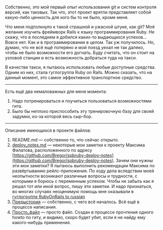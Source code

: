 Собственно, это мой первый опыт использования git и систем контроля версий,
как таковых. Так что, этот проект врятли представляет собой какую-либо ценность
для кого бы то ни было, кроме меня.

Что меня подтолкнуло к такой страшной и ужасной штуке, как git? Моё желание
изучить фреймворк Rails к языку программирования Ruby. Не скажу, что в последнем
я добился каких-то выдающихся успехов… Вовсе нет. Как и в программировании
в целом. Так уж получилось. Но, думаю, что не всё ещё потеряно и мой поезд уехал
не так далеко, чтобы не было возможности его догнать. Буду считать, что он стоит
на узловой станции и есть возможность добраться туда на такси.

В качестве такси, я пытаюсь использовать любые доступные средства. Одним из
них, стала гуглогруппа Ruby on Rails. Можно сказать, что на данный момент, это
самое эффективное транспортное средство.

* * *

Есть ещё два немаловажных для меня момента:

1.  Надо потренироваться и поучиться пользоваться возможностями гита.
2.  Было бы неплохо приспособить эту тренировочную базу для своей задумки,
    из-за которой весь сыр-бор.

* * *

Описание имеющихся в проекте файлов:

1.  README.md — собственно то, что сейчас открыто.
2.  [deploy\_notes.md](https://github.com/yart/just_project/blob/master/deploy_notes.md) — некоторые мои заметки к проекту Максима Филатова, 
    расположенного по адресу [https://github.com/Bregor/spbruby-deploy-notes](https://github.com/Bregor/spbruby-deploy-notes).
    Зачем они нужны эти мои заметки? Я пытаюсь выполнить рекомендации Максима по
    развёртыванию рейлс-приложения. По ходу дела вследствии моей неопытности 
    возникают различные вопросы и трудности, с которыми я борюсь с переменным 
    успехом. Чтобы не забыть как я решал тот или иной вопрос, пишу эти заметки.
    И надо признаться, во многих случаях неоценимую помощь мне оказывали в 
    [гуглогруппе RubyOnRails to russian](https://groups.google.com/group/ror2ru?hl=ru) 
3.  [Предыстория](https://github.com/yart/just_project/blob/master/Предыстория) — собственно, с чего всё началось. Всё ещё в процессе написания.
4.  [Просто\_файл](https://github.com/yart/just_project/blob/master/Просто_файл) — 
    просто файл. Создан в процессе прочтения одного howto по гиту, и видимо, скоро
    будет убит, если я не найду ему какого-нибудь применения.


